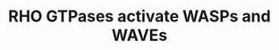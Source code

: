 ---
annotations:
- type: Pathway Ontology
  value: signaling pathway
authors:
- ReactomeTeam
- Egonw
- Eweitz
description: WASP and WAVE proteins belong to the Wiskott-Aldrich Syndrome protein
  family, with recessive mutations in the founding member WASP being responsible for
  the X-linked recessive immunodeficieny known as the Wiskott-Aldrich Syndrome. WASP
  proteins include WASP and WASL (N-WASP). WAVE proteins include WASF1 (WAVE1), WASF2
  (WAVE2) and WASF3 (WAVE3). WASPs and WAVEs contain a VCA domain (consisting of WH2
  and CA subdomains) at the C-terminus, responsible for binding to G-actin (WH2 subdomain)
  and the actin-associated ARP2/3 complex (CA subdomain). WASPs contain a WH1 (WASP
  homology 1) domain at the N-terminus, responsible for binding to WIPs (WASP-interacting
  proteins). A RHO GTPase binding domain (GBD) is located in the N-terminal half of
  WASPs and C-terminally located in WAVEs. RHO GTPases activate WASPs by disrupting
  the autoinhibitory interaction between the GBD and VCA domains, which allows WASPs
  to bind actin and the ARP2/3 complex and act as nucleation promoting factors in
  actin polymerization. WAVEs have the WAVE/SCAR homology domain (WHD/SHD) at the
  N-terminus, which binds ABI, NCKAP1, CYFIP2 and BRK1 to form the WAVE regulatory
  complex (WRC). Binding of the RAC1:GTP to the GBD of WAVEs most likely induces a
  conformational change in the WRC that allows activating phosphorylation of WAVEs
  by ABL1, thus enabling them to function as nucleation promoting factors in actin
  polymerization through binding G-actin and the ARP2/3 complex (Reviewed by Lane
  et al. 2014).  View original pathway at [http://www.reactome.org/PathwayBrowser/#DIAGRAM=5663213
  Reactome].
last-edited: 2021-05-09
organisms:
- Homo sapiens
redirect_from:
- /index.php/Pathway:WP3388
- /instance/WP3388
schema-jsonld:
- '@context': https://schema.org/
  '@id': https://wikipathways.github.io/pathways/WP3388.html
  '@type': Dataset
  creator:
    '@type': Organization
    name: WikiPathways
  description: WASP and WAVE proteins belong to the Wiskott-Aldrich Syndrome protein
    family, with recessive mutations in the founding member WASP being responsible
    for the X-linked recessive immunodeficieny known as the Wiskott-Aldrich Syndrome.
    WASP proteins include WASP and WASL (N-WASP). WAVE proteins include WASF1 (WAVE1),
    WASF2 (WAVE2) and WASF3 (WAVE3). WASPs and WAVEs contain a VCA domain (consisting
    of WH2 and CA subdomains) at the C-terminus, responsible for binding to G-actin
    (WH2 subdomain) and the actin-associated ARP2/3 complex (CA subdomain). WASPs
    contain a WH1 (WASP homology 1) domain at the N-terminus, responsible for binding
    to WIPs (WASP-interacting proteins). A RHO GTPase binding domain (GBD) is located
    in the N-terminal half of WASPs and C-terminally located in WAVEs. RHO GTPases
    activate WASPs by disrupting the autoinhibitory interaction between the GBD and
    VCA domains, which allows WASPs to bind actin and the ARP2/3 complex and act as
    nucleation promoting factors in actin polymerization. WAVEs have the WAVE/SCAR
    homology domain (WHD/SHD) at the N-terminus, which binds ABI, NCKAP1, CYFIP2 and
    BRK1 to form the WAVE regulatory complex (WRC). Binding of the RAC1:GTP to the
    GBD of WAVEs most likely induces a conformational change in the WRC that allows
    activating phosphorylation of WAVEs by ABL1, thus enabling them to function as
    nucleation promoting factors in actin polymerization through binding G-actin and
    the ARP2/3 complex (Reviewed by Lane et al. 2014).  View original pathway at [http://www.reactome.org/PathwayBrowser/#DIAGRAM=5663213
    Reactome].
  keywords:
  - p-T,Y MAPK dimers
  - 'p-Y291-WAS '
  - 'p-5S-ABI1 '
  - 'p-Y150-WASF2 '
  - 'ABI2 '
  - 'p-4S-ABI2 '
  - 'PI(4,5)P2 '
  - 'NCKIPSD '
  - 'ACTR2 '
  - WASP/N-WASP
  - 'ACTG1 '
  - 'WASF3 '
  - PI(4,5)P2
  - 'ARPC5 '
  - 'p-Y151,S,T-WASF3 '
  - 'p-T202,Y204-MAPK3 '
  - PI(3,4,5)P3
  - CDC42:GTP:p-Y-WASP/p-Y-WASL:WIP:SH3 proteins
  - 'PI(3,4,5)P3 '
  - 'WASF2 '
  - complex:daughter
  - 'p-Y256-WASL '
  - 'NCKAP1L '
  - WAVE2, WASP, N-WASP
  - 'ARPC3 '
  - 'ACTR3 '
  - WAVE2, WASP,
  - WAVE Regulatory
  - BAIAP2
  - WRC:IRSp53/58:RAC1:GTP:PIP3
  - CDC42:GTP:WASP/N-WASP
  - Fcgamma receptor
  - 'WIPF2 '
  - ADP
  - 'p-Y151,S,T-WASF1 '
  - ATP
  - 'CYFIP2 '
  - WIP family proteins
  - 'WASF1 '
  - 'GTP '
  - Mother
  - bound)
  - complex:G-actin
  - RAC1:GTP
  - 'F-actin '
  - 'ARPC1A '
  - 'ARPC4 '
  - 'BAIAP2 '
  - Complex
  - 'ADP '
  - G-actin
  - 'p-T185,Y187-MAPK1 '
  - filament
  - p-Y-WRC:IRSp53/58:RAC1:GTP:PIP3
  - 'ARPC2 '
  - 'p-Y150,S343,T346-WASF2 '
  - SH3 domain proteins
  - p-Y,S,T-WRC:IRSp53/58:RAC1:GTP:PIP3
  - 'WAS '
  - CDC42:GTP:WASP/N-WASP:WIP:SH3 proteins
  - N-WASP:ARP2/3
  - 'GRB2-1 '
  - ARP2/3 complex (ATP
  - 'CYFIP1 '
  - Src-kinases
  - complex
  - F-actin
  - 'CDC42 '
  - ABL1
  - 'ARPC1B '
  - 'NCK1 '
  - CDC42:GTP
  - (FCGR) dependent
  - filament:branching
  - 'RAC1 '
  - 'ATP '
  - 'NCKAP1 '
  - 'ABI1 '
  - 'ACTB(1-375) '
  - filament:ARP2/3:actin:ADP
  - phagocytosis
  - 'PTK2 '
  - 'WIPF1 '
  - 'p-Y151-WASF3 '
  - 'WIPF3 '
  - 'N-WASP '
  - 'BTK '
  - 'p-Y151-WASF1 '
  - 'BRK1 '
  license: CC0
  name: RHO GTPases activate WASPs and WAVEs
seo: CreativeWork
title: RHO GTPases activate WASPs and WAVEs
wpid: WP3388
---